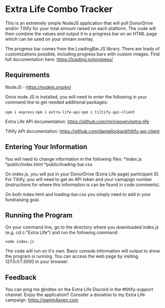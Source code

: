 # Extra Life Combo Tracker
This is an extremely simple NodeJS application that will poll DonorDrive and/or Tiltify for your total amount raised on each platform. The code will then combine the values and output it in a progress bar on an HTML page which can be used on your stream overlay.

The progress bar comes from the LoadingBar.JS library. There are loads of customizations possible, including progress bars with custom images. Find full documentation here: https://loading.io/progress/

## Requirements
NodeJS - https://nodejs.org/en/

Once node JS is installed, you will need to enter the following in your command line to get needed additional packages:

`npm i express`
`npm i extra-life-api`
`npm i tiltify-api-client`

Extra Life API documentation: https://github.com/mririgoyen/extra-life

Tiltify API documentation: https://github.com/daniellockard/tiltify-api-client

## Entering Your Information
You will need to change information in the following files:
*index.js
*public/index.html
*public/loading-bar.css

On index.js, you will put in your DonorDrive (Extra Life page) participant ID. For Tiltify, you will need to get an API token and your camapign number (instructions for where this information is can be found in code comments).

On both index.html and loading-bar.css you simply need to add in your fundraising goal.

## Running the Program
On your command line, go to the directory where you downloaded index.js (e.g. cd c:\"Extra Life") and run the following command:

`node index.js`

The code will run on it's own. Basic console information will output to show the program is running. You can access the web page by visiting 127.0.0.1:3000 in your browser.

## Feedback
You can ping me @ndtex on the Extra Life Discord in the #tiltify-support channel. Enjoy the application? Consider a donation to my Extra Life campaign: https://gamin4aven.com
